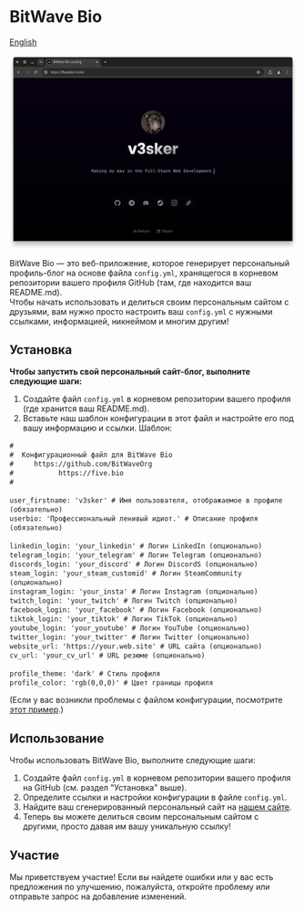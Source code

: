 # BitWave Bio

[English](./README.md)

![Скриншот страницы пользователя](./public/assets/img/screenshots/mockup_screenshot.png)

BitWave Bio — это веб-приложение, которое генерирует персональный профиль-блог на основе файла `config.yml`, хранящегося в корневом репозитории вашего профиля GitHub (там, где находится ваш README.md).<br>
Чтобы начать использовать и делиться своим персональным сайтом с друзьями, вам нужно просто настроить ваш `config.yml` с нужными ссылками, информацией, никнеймом и многим другим!

## Установка

**Чтобы запустить свой персональный сайт-блог, выполните следующие шаги:**

1. Создайте файл `config.yml` в корневом репозитории вашего профиля (где хранится ваш README.md).
2. Вставьте наш шаблон конфигурации в этот файл и настройте его под вашу информацию и ссылки.
   Шаблон:

```
#
#  Конфигурационный файл для BitWave Bio
#     https://github.com/BitWaveOrg
#           https://five.bio
#

user_firstname: 'v3sker' # Имя пользователя, отображаемое в профиле (обязательно)
userbio: 'Профессиональный ленивый идиот.' # Описание профиля (обязательно)

linkedin_login: 'your_linkedin' # Логин LinkedIn (опционально)
telegram_login: 'your_telegram' # Логин Telegram (опционально)
discords_login: 'your_discord' # Логин DiscordS (опционально)
steam_login: 'your_steam_customid' # Логин SteamCommunity (опционально)
instagram_login: 'your_insta' # Логин Instagram (опционально)
twitch_login: 'your_twitch' # Логин Twitch (опционально)
facebook_login: 'your_facebook' # Логин Facebook (опционально)
tiktok_login: 'your_tiktok' # Логин TikTok (опционально)
youtube_login: 'your_youtube' # Логин YouTube (опционально)
twitter_login: 'your_twitter' # Логин Twitter (опционально)
website_url: 'https://your.web.site' # URL сайта (опционально)
cv_url: 'your_cv_url' # URL резюме (опционально)

profile_theme: 'dark' # Стиль профиля
profile_color: 'rgb(0,0,0)' # Цвет границы профиля
```

(Если у вас возникли проблемы с файлом конфигурации, посмотрите [этот пример](https://github.com/v3sker/v3sker/blob/main/config.yml).)

## Использование

Чтобы использовать BitWave Bio, выполните следующие шаги:

1. Создайте файл `config.yml` в корневом репозитории вашего профиля на GitHub (см. раздел "Установка" выше).
2. Определите ссылки и настройки конфигурации в файле `config.yml`.
3. Найдите ваш сгенерированный персональный сайт на [нашем сайте](https://five.bio).
4. Теперь вы можете делиться своим персональным сайтом с другими, просто давая им вашу уникальную ссылку!

## Участие

Мы приветствуем участие! Если вы найдете ошибки или у вас есть предложения по улучшению, пожалуйста, откройте проблему или отправьте запрос на добавление изменений.